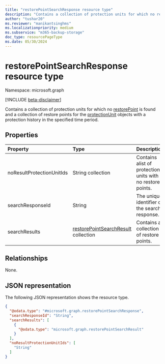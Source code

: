 ```yaml
---
title: "restorePointSearchResponse resource type"
description: "Contains a collection of protection units for which no restore point is found and a collection of restore points for the protectionUnit objects with a protection history in the specified time period."
author: "tushar20"
ms.reviewer: "manikantsinghms"
ms.localizationpriority: medium
ms.subservice: "m365-backup-storage"
doc_type: resourcePageType
ms.date: 05/30/2024
---
```


# restorePointSearchResponse resource type

Namespace: microsoft.graph

[!INCLUDE [beta-disclaimer](../../includes/beta-disclaimer.md)]


Contains a collection of protection units for which no [restorePoint](../resources/restorepoint.md) is found and a collection of restore points for the [protectionUnit](../resources/protectionunitbase.md) objects with a protection history in the specified time period.


## Properties
|Property|Type|Description|
|:---|:---|:---|
|noResultProtectionUnitIds|String collection|Contains  alist of protection units with no restore points.|
|searchResponseId|String|The unique identifier of the search response.|
|searchResults|[restorePointSearchResult](../resources/restorepointsearchresult.md) collection|Contains a collection of restore points.|

## Relationships
None.

## JSON representation
The following JSON representation shows the resource type.
<!-- {
  "blockType": "resource",
  "@odata.type": "microsoft.graph.restorePointSearchResponse"
}
-->
``` json
{
  "@odata.type": "#microsoft.graph.restorePointSearchResponse",
  "searchResponseId": "String",
  "searchResults": [
    {
      "@odata.type": "microsoft.graph.restorePointSearchResult"
    }
  ],
  "noResultProtectionUnitIds": [
    "String"
  ]
}
```

